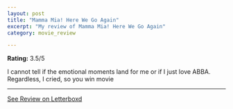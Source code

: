 ```yaml
---
layout: post
title: "Mamma Mia! Here We Go Again"
excerpt: "My review of Mamma Mia! Here We Go Again"
category: movie_review

---
```


**Rating:** 3.5/5

I cannot tell if the emotional moments land for me or if I just love ABBA. Regardless, I cried, so you win movie

<hr>

[See Review on Letterboxd](https://boxd.it/1kV8bX)
